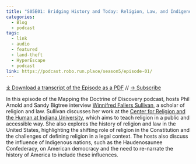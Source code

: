 ```yaml
---
title: "S05E01: Bridging History and Today: Religion, Law, and Indigenous Influences in American Democracy with Winnifred Fallers Sullivan"
categories:
  - Blog
  - podcast
tags:
  - link
  - audio
  - featured
  - land-theft
  - HyperEscape
  - podcast
link: https://podcast.robo.run.place/season5/episode-01/
---
```


<div id="buzzsprout-player-15206865"></div><script src="https://www.buzzsprout.com/1926214/15206865-s05e01-bridging-history-and-today-religion-law-and-indigenous-influences-in-american-democracy.js?container_id=buzzsprout-player-15206865&player=small" type="text/javascript" charset="utf-8"></script>

[⤓ Download a transcript of the Episode as a PDF](/assets/pdfs/S05E01-Bridging-History-Religion-Law-Indigenous-Influences-American-Democracy-Winnifred-Fallers-Sullivan.pdf) // [→ Subscribe](/subscribe/)


In this episode of the Mapping the Doctrine of Discovery podcast, hosts Phil Arnold and Sandy Bigtree interview [Winnifred Fallers Sullivan](https://religiousstudies.indiana.edu/about/faculty/sullivan-winnifred.html), a scholar of religion and law. Sullivan discusses her work at the [Center for Religion and the Human at Indiana University](https://crh.indiana.edu/index.html), which aims to teach religion in a public and accessible way. She also explores the history of religion and law in the United States, highlighting the shifting role of religion in the Constitution and the challenges of defining religion in a legal context. The hosts also discuss the influence of Indigenous nations, such as the Haudenosaunee Confederacy, on American democracy and the need to re-narrate the history of America to include these influences.